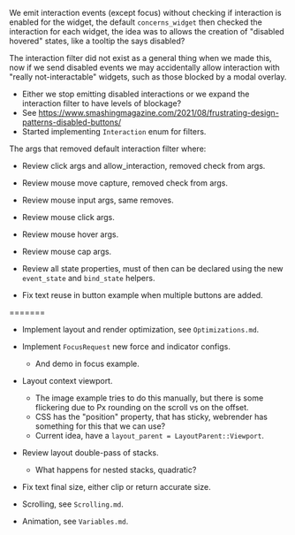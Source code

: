 We emit interaction events (except focus) without checking if interaction is enabled for the widget, the default
`concerns_widget` then checked the interaction for each widget, the idea was to allows the creation of "disabled hovered"
states, like a tooltip the says disabled?

The interaction filter did not exist as a general thing when we made this, now if we send disabled events we may accidentally
allow interaction with "really not-interactable" widgets, such as those blocked by a modal overlay.

* Either we stop emitting disabled interactions or we expand the interaction filter to have levels of blockage?
* See https://www.smashingmagazine.com/2021/08/frustrating-design-patterns-disabled-buttons/
* Started implementing `Interaction` enum for filters.

The args that removed default interaction filter where:

* Review click args and allow_interaction, removed check from args.
* Review mouse move capture, removed check from args.
* Review mouse input args, same removes.
* Review mouse click args.
* Review mouse hover args.
* Review mouse cap args.

* Review all state properties, must of then can be declared using the new `event_state` and `bind_state` helpers.

* Fix text reuse in button example when multiple buttons are added.

=======

* Implement layout and render optimization, see `Optimizations.md`.

* Implement `FocusRequest` new force and indicator configs.
    - And demo in focus example.

* Layout context viewport.
    - The image example tries to do this manually, but there is some flickering due to Px rounding on the scroll vs on the offset.
    - CSS has the "position" property, that has sticky, webrender has something for this that we can use?
    - Current idea, have a `layout_parent = LayoutParent::Viewport`.

* Review layout double-pass of stacks.
    - What happens for nested stacks, quadratic?
* Fix text final size, either clip or return accurate size.

* Scrolling, see `Scrolling.md`.
* Animation, see `Variables.md`.